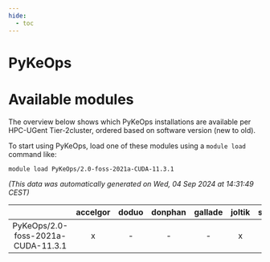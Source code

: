 ```yaml
---
hide:
  - toc
---
```


PyKeOps
=======

# Available modules


The overview below shows which PyKeOps installations are available per HPC-UGent Tier-2cluster, ordered based on software version (new to old).

To start using PyKeOps, load one of these modules using a `module load` command like:

```shell
module load PyKeOps/2.0-foss-2021a-CUDA-11.3.1
```

*(This data was automatically generated on Wed, 04 Sep 2024 at 14:31:49 CEST)*  

| |accelgor|doduo|donphan|gallade|joltik|shinx|skitty|
| :---: | :---: | :---: | :---: | :---: | :---: | :---: | :---: |
|PyKeOps/2.0-foss-2021a-CUDA-11.3.1|x|-|-|-|x|-|-|
